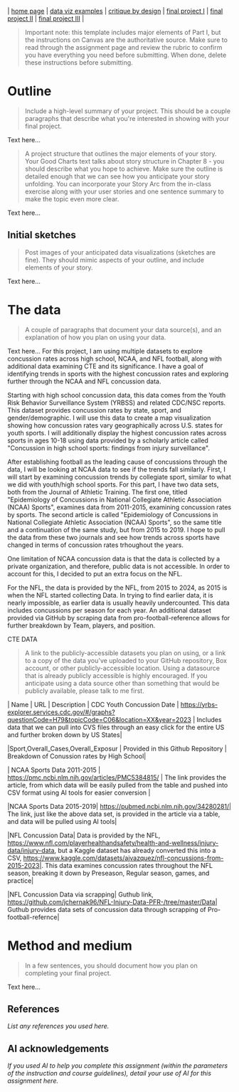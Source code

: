 | [home page](https://cmustudent.github.io/tswd-portfolio-templates/) | [data viz examples](dataviz-examples) | [critique by design](critique-by-design) | [final project I](final-project-part-one) | [final project II](final-project-part-two) | [final project III](final-project-part-three) |


> Important note: this template includes major elements of Part I, but the instructions on Canvas are the authoritative source.  Make sure to read through the assignment page and review the rubric to confirm you have everything you need before submitting.  When done, delete these instructions before submitting.

# Outline
> Include a high-level summary of your project.  This should be a couple paragraphs that describe what you're interested in showing with your final project. 
 
Text here...

> A project structure that outlines the major elements of your story.  Your Good Charts text talks about story structure in Chapter 8 - you should describe what you hope to achieve.  Make sure the outline is detailed enough that we can see how you anticipate your story unfolding.  You can incorporate your Story Arc from the in-class exercise along with your user stories and one sentence summary to make the topic even more clear. 

Text here...

## Initial sketches
> Post images of your anticipated data visualizations (sketches are fine). They should mimic aspects of your outline, and include elements of your story.  

Text here...

# The data
> A couple of paragraphs that document your data source(s), and an explanation of how you plan on using your data. 

Text here...
For this project, I am using multiple datasets to explore concussion rates across high school, NCAA, and NFL football, along with additional data examining CTE and its significance. I have a goal of identifying trends in sports with the highest concussion rates and exploring further through the NCAA and NFL concussion data. 

Starting with high school concussion data, this data comes from the Youth Risk Behavior Surveillance System (YRBSS) and related CDC/NSC reports. This dataset provides concussion rates by state, sport, and gender/demographic. I will use this data to create a map visualization showing how concussion rates vary geographically across U.S. states for youth sports. I will additionally display the highest concussion rates across sports in ages 10-18 using data provided by a scholarly article called "Concussion in high school sports: findings from injury
surveillance".

After establishing football as the leading cause of concussions through the data, I will be looking at NCAA data to see if the trends fall similarly. First, I will start by examining concussion trends by collegiate sport, similar to what we did with youth/high school sports. For this part, I have two data sets, both from the Journal of Athletic Training. The first one, titled "Epidemiology of Concussions in National Collegiate Athletic Association (NCAA) Sports", examines data from 2011-2015, examining concussion rates by sports. The second article is called "Epidemiology of Concussions in National Collegiate Athletic Association (NCAA) Sports", so the same title and a continuation of the same study, but from 2015 to 2019. I hope to pull the data from these two journals and see how trends across sports have changed in terms of concussion rates trhoughout the years. 

One limitation of NCAA concussion data is that the data is collected by a private organization, and therefore, public data is not accessible. In order to account for this, I decided to put an extra focus on the NFL. 

For the NFL, the data is provided by the NFL, from 2015 to 2024, as 2015 is when the NFL started collecting Data. In trying to find earlier data, it is nearly impossible, as earlier data is usually heavily undercounted. This data includes concussions per season for each year. An additional dataset provided via GitHub by scraping data from pro-football-reference allows for further breakdown by Team, players, and position. 

CTE DATA



> A link to the publicly-accessible datasets you plan on using, or a link to a copy of the data you've uploaded to your GitHub repository, Box account, or other publicly-accessible location. Using a datasource that is already publicly accessible is highly encouraged.  If you anticipate using a data source other than something that would be publicly available, please talk to me first. 

| Name | URL | Description |
CDC Youth Concussion Date |  https://yrbs-explorer.services.cdc.gov/#/graphs?questionCode=H79&topicCode=C06&location=XX&year=2023   | Includes data that we can pull into CVS files through an easy click for the entire US and further broken down by US States|

|Sport,Overall_Cases,Overall_Exposur  |  Provided in this Github Repository   |   Breakdown of Conussion rates by High School|

|   NCAA Sports Data  2011-2015 |  https://pmc.ncbi.nlm.nih.gov/articles/PMC5384815/   |   The link provides the article, from which data will be easily pulled from the table and pushed into CSV format using AI tools for easier conversion |

|NCAA Sports Data 2015-2019| https://pubmed.ncbi.nlm.nih.gov/34280281/| The link, just like the above data set, is provided in the article via a table, and data will be pulled using AI tools|

|NFL Concussion Data| Data is provided by the NFL, https://www.nfl.com/playerhealthandsafety/health-and-wellness/injury-data/injury-data, but a Kaggle dataset has already converted this into a CSV, https://www.kaggle.com/datasets/ajvazquez/nfl-concussions-from-2015-2023|. This data examines concussion rates throughout the NFL season, breaking it down by Preseason, Regular season, games, and practice|

|NFL Concussion Data via scrapping| Guthub link, https://github.com/jchernak96/NFL-Injury-Data-PFR-/tree/master/Data| Guthub provides data sets of concussion data through scrapping of Pro-football-refernce|


# Method and medium
> In a few sentences, you should document how you plan on completing your final project. 

Text here...

## References
_List any references you used here._

## AI acknowledgements
_If you used AI to help you complete this assignment (within the parameters of the instruction and course guidelines), detail your use of AI for this assignment here._
